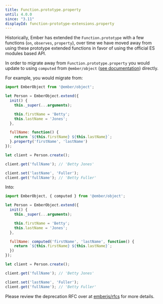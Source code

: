 ```yaml
---
title: Function.prototype.property
until: 4.0.0
since: "3.11"
displayId: function-prototype-extensions.property
---
```



Historically, Ember has extended the `Function.prototype` with a few functions
(`on`, `observes`, `property`), over time we have moved away from using these
prototype extended functions in favor of using the official ES modules based
API.

In order to migrate away from `Function.prototype.property` you would update to using
`computed` from `@ember/object` ([see
documentation](https://api.emberjs.com/ember/release/functions/@ember%2Fobject/computed))
directly.

For example, you would migrate from:

```js
import EmberObject from '@ember/object';

let Person = EmberObject.extend({
  init() {
    this._super(...arguments);

    this.firstName = 'Betty';
    this.lastName = 'Jones';
  },

  fullName: function() {
    return `${this.firstName} ${this.lastName}`;
  }.property('firstName', 'lastName')
});

let client = Person.create();

client.get('fullName'); // 'Betty Jones'

client.set('lastName', 'Fuller');
client.get('fullName'); // 'Betty Fuller'
```

Into:

```js
import EmberObject, { computed } from '@ember/object';

let Person = EmberObject.extend({
  init() {
    this._super(...arguments);

    this.firstName = 'Betty';
    this.lastName = 'Jones';
  },

  fullName: computed('firstName', 'lastName', function() {
    return `${this.firstName} ${this.lastName}`;
  })
});

let client = Person.create();

client.get('fullName'); // 'Betty Jones'

client.set('lastName', 'Fuller');
client.get('fullName'); // 'Betty Fuller'
```

Please review the deprecation RFC over at
[emberjs/rfcs](https://emberjs.github.io/rfcs/0272-deprecation-native-function-prototype-extensions.html)
for more details.
